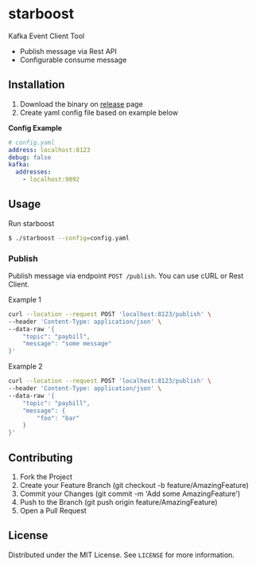 # starboost

Kafka Event Client Tool

- Publish message via Rest API
- Configurable consume message

## Installation

1. Download the binary on [release](https://github.com/ramadani/starboost/releases) page
2. Create yaml config file based on example below

**Config Example**

```yaml
# config.yaml
address: localhost:8123
debug: false
kafka:
  addresses:
    - localhost:9092
```

## Usage

Run starboost

```bash
$ ./starboost --config=config.yaml
```

### Publish

Publish message via endpoint `POST /publish`. You can use cURL or Rest Client.

Example 1

```bash
curl --location --request POST 'localhost:8123/publish' \
--header 'Content-Type: application/json' \
--data-raw '{
    "topic": "paybill",
    "message": "some message"
}'
```

Example 2

```bash
curl --location --request POST 'localhost:8123/publish' \
--header 'Content-Type: application/json' \
--data-raw '{
    "topic": "paybill",
    "message": {
        "foo": "bar"
    }
}'
```

## Contributing

1. Fork the Project
2. Create your Feature Branch (git checkout -b feature/AmazingFeature)
3. Commit your Changes (git commit -m 'Add some AmazingFeature')
4. Push to the Branch (git push origin feature/AmazingFeature)
5. Open a Pull Request

## License

Distributed under the MIT License. See `LICENSE` for more information.
